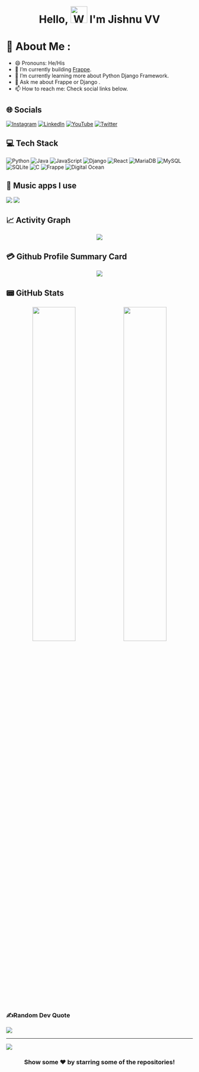 <h1 align="center"> Hello, <img src="https://raw.githubusercontent.com/nixin72/nixin72/master/wave.gif" 
         alt="Waving hand animated gif"
         height="45"
         width="45" /> I'm Jishnu VV</h1>

# 💫 About Me :
- 😄 Pronouns: He/His
- 🔭 I’m currently building [Frappe](https://frappe.io/).
- 🌱 I’m currently learning more about Python Django Framework.
- 💬 Ask me about Frappe or Django .
- 📫 How to reach me: Check social links below.


## 🌐 Socials
[![Instagram](https://img.shields.io/badge/Instagram-E4405F?style=for-the-badge&logo=instagram&logoColor=white)](https://www.instagram.com/jishnu_v_v/) [![LinkedIn](https://img.shields.io/badge/LinkedIn-0077B5?style=for-the-badge&logo=linkedin&logoColor=white)](https://www.linkedin.com/in/jishnu-vv-b6182418a/)  [![YouTube](https://img.shields.io/badge/YouTube-FF0000?style=for-the-badge&logo=youtube&logoColor=white)](https://www.youtube.com/channel/UCMjYbaMBPSkSh3hZNR7ONvQ) [![Twitter](https://img.shields.io/twitter/follow/Jishnuvv16?logo=Twitter&style=for-the-badge)](https://twitter.com/@Jishnuvv16)

## 💻 Tech Stack
![Python](https://img.shields.io/badge/python-3670A0?style=for-the-badge&logo=python&logoColor=ffdd54) ![Java](https://img.shields.io/badge/java-%23ED8B00.svg?style=for-the-badge&logo=java&logoColor=white) ![JavaScript](https://img.shields.io/badge/javascript-%23323330.svg?style=for-the-badge&logo=javascript&logoColor=%23F7DF1E)   ![Django](https://img.shields.io/badge/django-%23092E20.svg?style=for-the-badge&logo=django&logoColor=white)  ![React](https://img.shields.io/badge/react-%2320232a.svg?style=for-the-badge&logo=react&logoColor=%2361DAFB)  ![MariaDB](https://img.shields.io/badge/MariaDB-%234ea94b.svg?style=for-the-badge&logo=mariadb&logoColor=white) ![MySQL](https://img.shields.io/badge/mysql-%2300f.svg?style=for-the-badge&logo=mysql&logoColor=white)  ![SQLite](https://img.shields.io/badge/sqlite-%2307405e.svg?style=for-the-badge&logo=sqlite&logoColor=white) ![C](https://img.shields.io/badge/c-%2300599C.svg?style=for-the-badge&logo=c&logoColor=white) ![Frappe](https://img.shields.io/badge/frappe-%2300f.svg?style=for-the-badge&logo=erpnext&logoColor=blue)  ![Digital Ocean](https://img.shields.io/badge/Digital%20Ocean-Cloud-blue) 

## 🎵 Music apps I use
 <img src="https://img.shields.io/badge/Spotify-1ED760?&style=for-the-badge&logo=spotify&logoColor=white"/> <img src="https://img.shields.io/badge/YouTube_Music-FF0000?style=for-the-badge&logo=youtube-music&logoColor=white"/>

## 📈 Activity Graph
<p align="center">
	<img src="https://activity-graph.herokuapp.com/graph?username=Jishnu-Epics&theme=minimal"/>
</p>

## 💳 Github Profile Summary Card
<p align="center">
  <img src="https://github-profile-summary-cards.vercel.app/api/cards/profile-details?username=Jishnu-Epics&theme=vue"/>
</p>

## 📟 GitHub Stats
<p align="center">
	<img width="48%" src="https://github-readme-stats.vercel.app/api?username=Jishnu-Epics&show_icons=true&theme=vue" />
	<img width="48%" src="https://github-readme-streak-stats.herokuapp.com/?user=Jishnu-Epics&theme=vue" />
</p>

### ✍️Random Dev Quote
![](https://quotes-github-readme.vercel.app/api?type=horizontal&theme=vue)

---
[![](https://visitcount.itsvg.in/api?id=jishnu&label=Profile%20Views&color=9&pretty=false)](https://visitcount.itsvg.in)
  

<div align="center">

### Show some ❤️ by starring some of the repositories!

</div>
